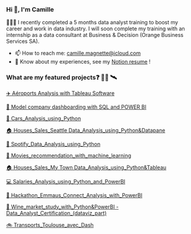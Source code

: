 ### Hi 👋, I'm Camille

👨🏻‍💻 I recently completed a 5 months data analyst training to boost my career and work in data industry. 
I will soon complete my training with an internship as a data consultant at Business & Decision (Orange Business Services SA).  

- 📫 How to reach me: camille.magnette@icloud.com
-	📄 Know about my experiences, see my [Notion resume](https://brass-legal-f26.notion.site/Camille-Magnette-adc103f6f82d44ff8a01508fd2a11aa6) !


### What are my featured projects❓ 👨‍💻 🛰️


[✈️ Aéroports Analysis with Tableau Software](https://github.com/CamilleMagnette/Aeroports-Analysis-using-SQL)

[🚂 Model company dashboarding with SQL and POWER BI](https://github.com/CamilleMagnette/Toys-and-models-Analysis-using-SQL-POWERBI/tree/main)

[🚗 Cars_Analysis_using_Python](https://github.com/CamilleMagnette/Cars_Analysis_using_Python)

[🏠 Houses_Sales_Seattle Data_Analysis_using_Python&Datapane](https://github.com/CamilleMagnette/Houses_Sales_Data_Analysis_using_Python)

[🎼 Spotify_Data_Analysis_using_Python](https://github.com/CamilleMagnette/Spotify-Data-Analysis-using-Python)

[🎥 Movies_recommendation_with_machine_learning](https://github.com/CamilleMagnette/Systeme_de_recommandation_machine_learning)

[🏠 Houses_Sales_My Town Data_Analysis_using_Python&Tableau](https://github.com/CamilleMagnette/Houses_Sales_My_Town_Data_Analysis_using_Python-Tableau)

[💻 Salaries_Analysis_using_Python_and_PowerBI](https://github.com/CamilleMagnette/Salaries_Analysis_using_Python_and_PowerBI)

[🙏 Hackathon_Emmaus_Connect_Analysis_with_PowerBI](https://github.com/CamilleMagnette/Emmaus_connect)

[🍷 Wine_market_study_with_Python&PowerBI - Data_Analyst_Certification_(dataviz_part)](https://github.com/CamilleMagnette/Wine_market_study_with_Python-PowerBI/blob/main/README.md)

[🚲 Transports_Toulouse_avec_Dash ](https://github.com/CamilleMagnette/Transports_Toulouse/blob/main/README.md)
